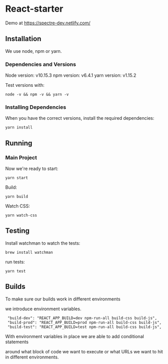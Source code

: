 # React-starter
Demo at https://spectre-dev.netlify.com/

## Installation

We use node, npm or yarn.

### Dependencies and Versions

Node version: v10.15.3
npm version: v6.4.1
yarn version: v1.15.2

Test versions with:

```
node -v && npm -v && yarn -v
```


### Installing Dependencies

When you have the correct versions, install the required dependencies:

```
yarn install
```

## Running

### Main Project

Now we're ready to start:
```
yarn start
```

Build:
```
yarn build
```

Watch CSS:
```
yarn watch-css
```

## Testing
Install watchman to watch the tests:
```
brew install watchman
```
run tests:
```
yarn test
```

## Builds

To make sure our builds work in different environments

we introduce environment variables.
```
 "build-dev": "REACT_APP_BUILD=dev npm-run-all build-css build-js",
 "build-prod": "REACT_APP_BUILD=prod npm-run-all build-css build-js",
 "build-test": "REACT_APP_BUILD=test npm-run-all build-css build-js",
```
With environment variables in place we are able to add conditional statements

around what block of code we want to execute or what URLs we want to hit in different environments.

